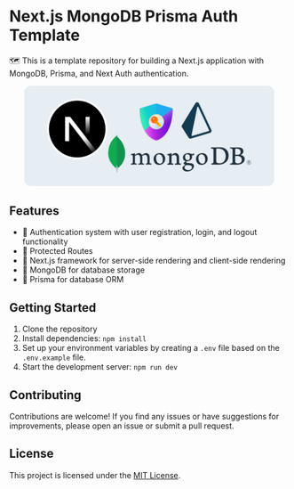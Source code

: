 # Next.js MongoDB Prisma Auth Template

🗺️ This is a template repository for building a Next.js application with MongoDB, Prisma, and Next Auth authentication.

<p align="center">
<img src="remove_mee.png" width="450">
</p>

## Features

- 🚀 Authentication system with user registration, login, and logout functionality
- 🚀 Protected Routes
- 🚀 Next.js framework for server-side rendering and client-side rendering
- 🚀 MongoDB for database storage
- 🚀 Prisma for database ORM

## Getting Started

1. Clone the repository
2. Install dependencies: `npm install`
3. Set up your environment variables by creating a `.env` file based on the `.env.example` file.
4. Start the development server: `npm run dev`

## Contributing

Contributions are welcome! If you find any issues or have suggestions for improvements, please open an issue or submit a pull request.

## License

This project is licensed under the [MIT License](LICENSE).

